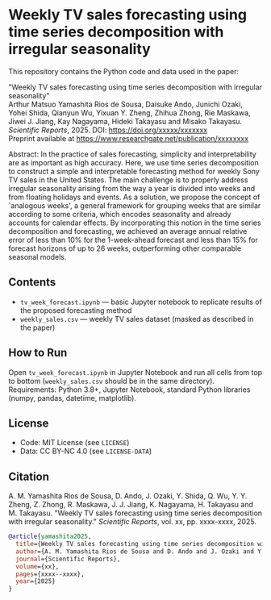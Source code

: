 # Weekly TV sales forecasting using time series decomposition with irregular seasonality

This repository contains the Python code and data used in the paper:

"Weekly TV sales forecasting using time series decomposition with irregular seasonality"  
Arthur Matsuo Yamashita Rios de Sousa, Daisuke Ando, Junichi Ozaki, Yohei Shida, Qianyun Wu, Yixuan Y. Zheng, Zhihua Zhong, Rie Maskawa, Jiwei J. Jiang, Kay Nagayama, Hideki Takayasu and Misako Takayasu.  
*Scientific Reports*, 2025. DOI: https://doi.org/xxxxx/xxxxxxx  
Preprint available at https://www.researchgate.net/publication/xxxxxxxx

Abstract: In the practice of sales forecasting, simplicity and interpretability are as important as high accuracy. Here, we use time series decomposition to construct a simple and interpretable forecasting method for weekly Sony TV sales in the United States. The main challenge is to properly address irregular seasonality arising from the way a year is divided into weeks and from floating holidays and events. As a solution, we propose the concept of `analogous weeks', a general framework for grouping weeks that are similar according to some criteria, which encodes seasonality and already accounts for calendar effects. By incorporating this notion in the time series decomposition and forecasting, we achieved an average annual relative error of less than 10% for the 1-week-ahead forecast and less than 15% for forecast horizons of up to 26 weeks, outperforming other comparable seasonal models.

## Contents

- `tv_week_forecast.ipynb` — basic Jupyter notebook to replicate results of the proposed forecasting method  
- `weekly_sales.csv` — weekly TV sales dataset (masked as described in the paper)

## How to Run

Open `tv_week_forecast.ipynb` in Jupyter Notebook and run all cells from top to bottom (`weekly_sales.csv` should be in the same directory).  
Requirements: Python 3.8+, Jupyter Notebook, standard Python libraries (numpy, pandas, datetime, matplotlib).

## License

- Code: MIT License (see `LICENSE`)
- Data: CC BY-NC 4.0 (see `LICENSE-DATA`)

## Citation

A. M. Yamashita Rios de Sousa, D. Ando, J. Ozaki, Y. Shida, Q. Wu, Y. Y. Zheng, Z. Zhong, R. Maskawa, J. J. Jiang, K. Nagayama, H. Takayasu and M. Takayasu. "Weekly TV sales forecasting using time series decomposition with irregular seasonality." *Scientific Reports*, vol. xx, pp. xxxx-xxxx, 2025.

```bibtex
@article{yamashita2025,
  title={Weekly TV sales forecasting using time series decomposition with irregular seasonality},
  author={A. M. Yamashita Rios de Sousa and D. Ando and J. Ozaki and Y. Shida and Q. Wu and Y. Y. Zheng and Z. Zhong and R. Maskawa and J. J. Jiang and K. Nagayama and H. Takayasu and M. Takayasu},
  journal={Scientific Reports},
  volume={xx},
  pages={xxxx--xxxx},
  year={2025}
}
